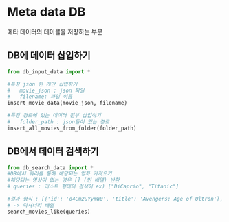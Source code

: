 # Meta data DB 

메타 데이터의 테이블을 저장하는 부분



## DB에 데이터 삽입하기

```python 
from db_input_data import *

#특정 json 한 개만 삽입하기
#   movie_json : json 파일
#   filename: 파일 이름
insert_movie_data(movie_json, filename)

#특정 경로에 있는 데이터 전부 삽입하기
#   folder_path : json들이 있는 경로
insert_all_movies_from_folder(folder_path)
```


## DB에서 데이터 검색하기


```python
from db_search_data import *
#DB에서 쿼리를 통해 해당되는 영화 가져오기
#해당되는 영상이 없는 경우 [] (빈 배열) 반환
# queries : 리스트 형태의 검색어 ex) ["DiCaprio", "Titanic"]

#결과 형식 : [{'id': 'o4Cm2uYymW0', 'title': 'Avengers: Age of Ultron'}, {'id': 'H0AnJKKwhQ0', 'title': 'Half Baked'}]
# -> 딕셔너리 배열
search_movies_like(queries)

